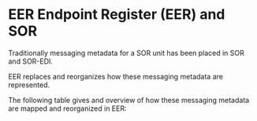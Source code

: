 # EER Endpoint Register (EER) and SOR

Traditionally messaging metadata for a SOR unit has been placed in SOR and SOR-EDI.

EER replaces and reorganizes how these messaging metadata are represented.

The following table gives and overview of how these messaging metadata are mapped and reorganized in EER:

